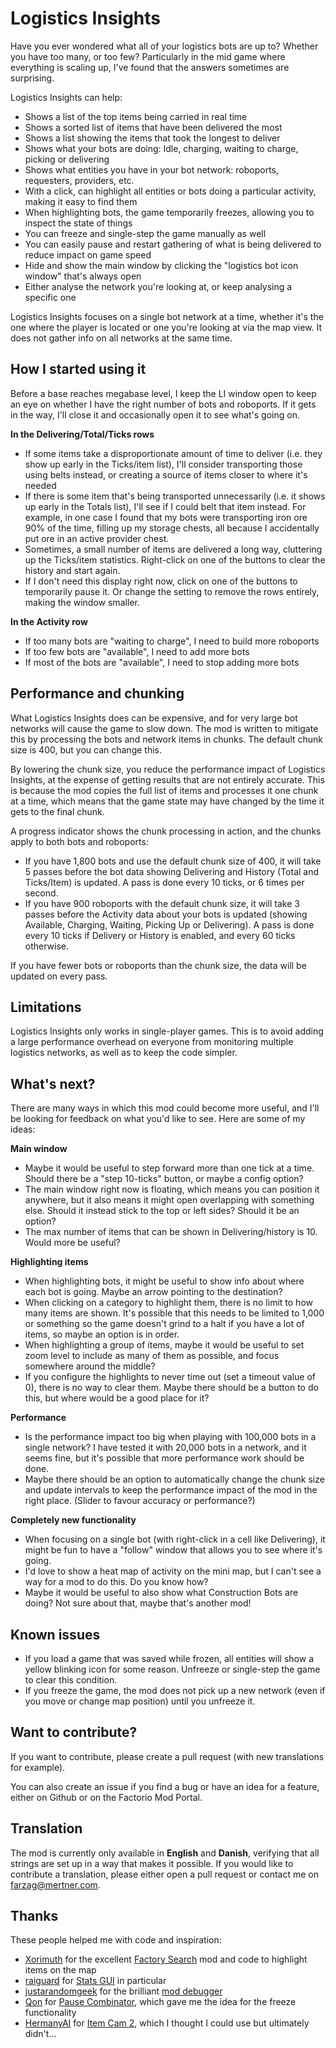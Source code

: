 # Logistics Insights

Have you ever wondered what all of your logistics bots are up to? Whether you have too many, or too few? Particularly in the mid game where everything is scaling up, I've found that the answers sometimes are surprising.

Logistics Insights can help:

- Shows a list of the top items being carried in real time
- Shows a sorted list of items that have been delivered the most
- Shows a list showing the items that took the longest to deliver
- Shows what your bots are doing: Idle, charging, waiting to charge, picking or delivering
- Shows what entities you have in your bot network: roboports, requesters, providers, etc.
- With a click, can highlight all entities or bots doing a particular activity, making it easy to find them
- When highlighting bots, the game temporarily freezes, allowing you to inspect the state of things
- You can freeze and single-step the game manually as well
- You can easily pause and restart gathering of what is being delivered to reduce impact on game speed
- Hide and show the main window by clicking the "logistics bot icon window" that's always open
- Either analyse the network you're looking at, or keep analysing a specific one

Logistics Insights focuses on a single bot network at a time, whether it's the one where the player is located or one you're looking at via the map view. It does not gather info on all networks at the same time.

## How I started using it

Before a base reaches megabase level, I keep the LI window open to keep an eye on whether I have the right number of bots and roboports. If it gets in the way, I'll close it and occasionally open it to see what's going on.

**In the Delivering/Total/Ticks rows**

- If some items take a disproportionate amount of time to deliver (i.e. they show up early in the Ticks/item list), I'll consider transporting those using belts instead, or creating a source of items closer to where it's needed
- If there is some item that's being transported unnecessarily (i.e. it shows up early in the Totals list), I'll see if I could belt that item instead. For example, in one case I found that my bots were transporting iron ore 90% of the time, filling up my storage chests, all because I accidentally put ore in an active provider chest.
- Sometimes, a small number of items are delivered a long way, cluttering up the Ticks/item statistics. Right-click on one of the buttons to clear the history and start again.
- If I don't need this display right now, click on one of the buttons to temporarily pause it. Or change the setting to remove the rows entirely, making the window smaller.

**In the Activity row**

- If too many bots are "waiting to charge", I need to build more roboports
- If too few bots are "available", I need to add more bots
- If most of the bots are "available", I need to stop adding more bots

## Performance and chunking

What Logistics Insights does can be expensive, and for very large bot networks will cause the game to slow down. The mod is written to mitigate this by processing the bots and network items in chunks. The default chunk size is 400, but you can change this.

By lowering the chunk size, you reduce the performance impact of Logistics Insights, at the expense of getting results that are not entirely accurate.  This is because the mod copies the full list of items and processes it one chunk at a time, which means that the game state may have changed by the time it gets to the final chunk.

A progress indicator shows the chunk processing in action, and the chunks apply to both bots and roboports:

- If you have 1,800 bots and use the default chunk size of 400, it will take 5 passes before the bot data showing Delivering and History (Total and Ticks/Item) is updated. A pass is done every 10 ticks, or 6 times per second.
- If you have 900 roboports with the default chunk size, it will take 3 passes before the Activity data about your bots is updated (showing Available, Charging, Waiting, Picking Up or Delivering). A pass is done every 10 ticks if Delivery or History is enabled, and every 60 ticks otherwise.

If you have fewer bots or roboports than the chunk size, the data will be updated on every pass.

## Limitations

Logistics Insights only works in single-player games. This is to avoid adding a large performance overhead on everyone from monitoring multiple logistics networks, as well as to keep the code simpler.

## What's next?

There are many ways in which this mod could become more useful, and I'll be looking for feedback on what you'd like to see. Here are some of my ideas:

**Main window**

- Maybe it would be useful to step forward more than one tick at a time. Should there be a "step 10-ticks" button, or maybe a config option?
- The main window right now is floating, which means you can position it anywhere, but it also means it might open overlapping with something else. Should it instead stick to the top or left sides? Should it be an option?
- The max number of items that can be shown in Delivering/history is 10. Would more be useful?

**Highlighting items**

- When highlighting bots, it might be useful to show info about where each bot is going. Maybe an arrow pointing to the destination?
- When clicking on a category to highlight them, there is no limit to how many items are shown. It's possible that this needs to be limited to 1,000 or something so the game doesn't grind to a halt if you have a lot of items, so maybe an option is in order.
- When highlighting a group of items, maybe it would be useful to set zoom level to include as many of them as possible, and focus somewhere around the middle?
- If you configure the highlights to never time out (set a timeout value of 0), there is no way to clear them. Maybe there should be a button to do this, but where would be a good place for it?

**Performance**

- Is the performance impact too big when playing with 100,000 bots in a single network? I have tested it with 20,000 bots in a network, and it seems fine, but it's possible that more performance work should be done.
- Maybe there should be an option to automatically change the chunk size and update intervals to keep the performance impact of the mod in the right place. (Slider to favour accuracy or performance?)

**Completely new functionality**

- When focusing on a single bot (with right-click in a cell like Delivering), it might be fun to have a "follow" window that allows you to see where it's going.
- I'd love to show a heat map of activity on the mini map, but I can't see a way for a mod to do this. Do you know how?
- Maybe it would be useful to also show what Construction Bots are doing? Not sure about that, maybe that's another mod!

## Known issues

- If you load a game that was saved while frozen, all entities will show a yellow blinking icon for some reason. Unfreeze or single-step the game to clear this condition.
- If you freeze the game, the mod does not pick up a new network (even if you move or change map position) until you unfreeze it.

## Want to contribute?

If you want to contribute, please create a pull request (with new translations for example).

You can also create an issue if you find a bug or have an idea for a feature, either on Github or on the Factorio Mod Portal.

## Translation

The mod is currently only available in **English** and **Danish**, verifying that all strings are set up in a way that makes it possible. If you would like to contribute a translation, please either open a pull request or contact me on <farzag@mertner.com>.

## Thanks

These people helped me with code and inspiration:

- [Xorimuth](https://mods.factorio.com/user/Xorimuth) for the excellent [Factory Search](https://mods.factorio.com/mod/FactorySearch) mod and code to highlight items on the map
- [raiguard](https://mods.factorio.com/user/raiguard) for [Stats GUI](https://mods.factorio.com/mod/StatsGui) in particular
- [justarandomgeek](https://mods.factorio.com/user/justarandomgeek) for the brilliant [mod debugger](https://github.com/justarandomgeek/vscode-factoriomod-debug)
- [Qon](https://mods.factorio.com/user/Qon) for [Pause Combinator](https://mods.factorio.com/mod/PauseCombinator), which gave me the idea for the freeze functionality
- [HermanyAI](https://mods.factorio.com/user/HermanyAI) for [Item Cam 2](https://mods.factorio.com/mod/item-cam-2), which I thought I could use but ultimately didn't...